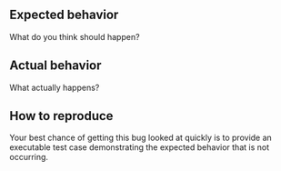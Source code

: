 ## Expected behavior

What do you think should happen?

## Actual behavior

What actually happens?

## How to reproduce

Your best chance of getting this bug looked at quickly is to provide an
executable test case demonstrating the expected behavior that is not occurring.
